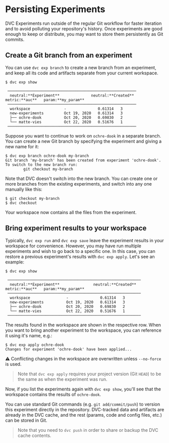 # Persisting Experiments

DVC Experiments run outside of the regular Git workflow for faster iteration and
to avoid polluting your <abbr>repository</abbr>'s history. Once experiments are
good enough to keep or distribute, you may want to store them persistently as
Git commits.

## Create a Git branch from an experiment

You can use `dvc exp branch` to create a new branch from an experiment, and keep
all its code and artifacts separate from your current <abbr>workspace</abbr>.

```cli
$ dvc exp show
```

```dvctable
 ─────────────────────────────────────────────────────────
  neutral:**Experiment**              neutral:**Created**            metric:**auc**   param:**my_param**
 ─────────────────────────────────────────────────────────
  workspace               -              0.61314   3
  new-experiments         Oct 19, 2020   0.61314   3
  ├── ochre-dook          Oct 20, 2020   0.69830   2
  └── matte-vies          Oct 22, 2020   0.51676   1
 ─────────────────────────────────────────────────────────
```

Suppose you want to continue to work on `ochre-dook` in a separate branch. You
can create a new Git branch by specifying the experiment and giving a new name
for it:

```cli
$ dvc exp branch ochre-dook my-branch
Git branch 'my-branch' has been created from experiment 'ochre-dook'.
To switch to the new branch run:
        git checkout my-branch
```

Note that DVC doesn't switch into the new branch. You can create one or more
branches from the existing experiments, and switch into any one manually like
this:

```cli
$ git checkout my-branch
$ dvc checkout
```

Your workspace now contains all the files from the experiment.

## Bring experiment results to your workspace

Typically, `dvc exp run` and `dvc exp save` leave the experiment results in your
workspace for convenience. However, you may have run multiple experiments and
wish to go back to a specific one. In this case, you can restore a previous
experiment's results with `dvc exp apply`. Let's see an example:

```cli
$ dvc exp show
```

```dvctable
 ───────────────────────────────────────────────────────────
  neutral:**Experiment**               neutral:**Created**            metric:**auc**   param:**my_param**
 ───────────────────────────────────────────────────────────
  workspace                -              0.61314   3
  new-experiments          Oct 19, 2020   0.61314   3
  ├── ochre-dook           Oct 20, 2020   0.69830   2
  └── matte-vies           Oct 22, 2020   0.51676   1
 ───────────────────────────────────────────────────────────
```

The results found in the workspace are shown in the respective row. When you
want to bring another experiment to the workspace, you can reference it using
it's name, e.g.:

```cli
$ dvc exp apply ochre-dook
Changes for experiment 'ochre-dook' have been applied...
```

⚠️ Conflicting changes in the workspace are overwritten unless `--no-force` is
used.

> Note that `dvc exp apply` requires your project version (Git `HEAD`) to be the
> same as when the experiment was run.

Now, if you list the experiments again with `dvc exp show`, you'll see that the
workspace contains the results of `ochre-dook`.

You can use standard Git commands (e.g. `git add/commit/push`) to version this
experiment directly in the <abbr>repository</abbr>. DVC-tracked data and
artifacts are already in the DVC cache, and the rest (params, code and config
files, etc.) can be stored in Git.

> Note that you need to `dvc push` in order to share or backup the DVC cache
> contents.

